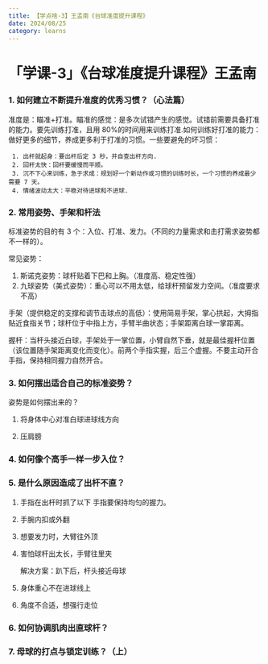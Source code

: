 ```yaml
---
title: 【学点啥-3】王孟南《台球准度提升课程》
date: 2024/08/25
category: learns
---
```


# 「学课-3」《台球准度提升课程》王孟南

### 1. 如何建立不断提升准度的优秀习惯？（心法篇）

准度是：瞄准+打准。瞄准的感觉：是多次试错产生的感觉。试错前需要具备打准的能力。要先训练打准，且用 80%的时间用来训练打准.如何训练好打准的能力：做好更多的细节，养成更多利于打准的习惯。一些要避免的坏习惯：

     1. 出杆就起身：要出杆后定 3 秒，并自查出杆方向.
     2. 回杆太快：回杆要缓慢而平顺。
     3. 沉不下心来训练，急于求成：规划好一个新动作或习惯的训练时长，一个习惯的养成最少需要 7 天。
     4. 情绪波动太大：平稳对待进球和不进球.

### 2. 常用姿势、手架和杆法

标准姿势的目的有 3 个：入位、打准、发力。（不同的力量需求和击打需求姿势都不一样的）。

常见姿势：

1. 斯诺克姿势：球杆贴着下巴和上胸。（准度高、稳定性强）
2. 九球姿势（美式姿势）：重心可以不用太低，给球杆预留发力空间。（准度要求不高）

手架（提供稳定的支撑和调节击球点的高低）：使用简易手架，掌心拱起，大拇指贴近食指关节；球杆位于中指上方，手臂半曲状态；手架距离白球一掌距离。

握杆：当杆头接近白球，手架处于一掌位置，小臂自然下垂，就是最佳握杆位置（该位置随手架距离变化而变化）。前两个手指实握，后三个虚握。不要主动开合手指，保持相同握力自然开合。

### 3. 如何摆出适合自己的标准姿势？

姿势是如何摆出来的？

1. 将身体中心对准白球进球线方向

1. 压肩膀

### 4. 如何像个高手一样一步入位？

### 5. 是什么原因造成了出杆不直？

1. 手指在出杆时抓了以下
   手指要保持均匀的握力。
2. 手腕内扣或外翻
3. 想要发力时，大臂往外顶
4. 害怕球杆出太长，手臂往里夹

   解决方案：趴下后，杆头接近母球

5. 身体重心不在进球线上
6. 角度不合适，想强行走位

### 6. 如何协调肌肉出直球杆？

### 7. 母球的打点与锁定训练？（上）
